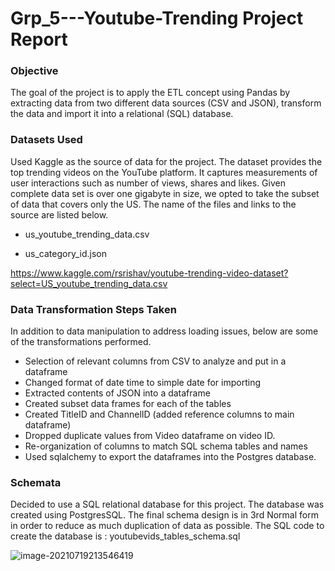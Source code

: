 # Grp_5---Youtube-Trending Project Report

### Objective

The goal of the project is to apply the ETL concept using Pandas by extracting data from two different data sources (CSV and JSON), transform the data and import it into a relational (SQL) database.

### Datasets Used

Used Kaggle as the source of data for the project. The dataset provides the top trending videos on the YouTube platform.  It captures measurements of user interactions such as number of views, shares and likes.  Given complete data set is over one gigabyte in size, we opted to take the subset of data that covers only the US.  The name of the files and links to the source are listed below. 

-  us_youtube_trending_data.csv 


- us_category_id.json

 https://www.kaggle.com/rsrishav/youtube-trending-video-dataset?select=US_youtube_trending_data.csv

### Data Transformation Steps Taken

In addition to data manipulation to address loading issues, below are some of the transformations performed.

* Selection of relevant columns from CSV to analyze and put in a dataframe
* Changed format of date time to simple date for importing
* Extracted contents of JSON into a dataframe
* Created subset data frames for each of the tables 
* Created TitleID and ChannelID (added reference columns to main dataframe)
* Dropped duplicate values from Video dataframe on video ID. 
* Re-organization of columns to match SQL schema tables and names
* Used sqlalchemy to export the dataframes into the Postgres database. 

### Schemata  

Decided to use a SQL relational database for this project. The database was created using PostgresSQL. The   final schema design is in 3rd Normal form in order to reduce as much duplication of data as possible. The SQL code to create the database is :  youtubevids_tables_schema.sql 

![image-20210719213546419](C:\Users\franc\AppData\Roaming\Typora\typora-user-images\image-20210719213546419.png)
